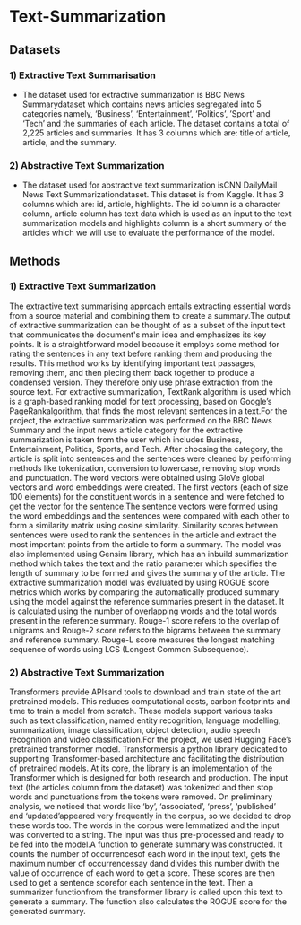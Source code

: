 # Text-Summarization

## Datasets
### 1) Extractive Text Summarisation
- The  dataset  used  for  extractive  summarization  is BBC  News  Summarydataset  which contains news articles segregated into 5 categories namely, ‘Business’, ‘Entertainment’, ‘Politics’, ’Sport’ and ‘Tech’ and the summaries of each article. The dataset contains a 
total of 2,225 articles and summaries. It has 3 columns which are: title of article, article, and the summary. 

### 2) Abstractive Text Summarization
- The  dataset  used  for  abstractive  text  summarization  isCNN  DailyMail  News  Text Summarizationdataset. This dataset  is  from  Kaggle.  It  has  3  columns  which  are:  id, article, highlights. The id column is a character column, article column has text data which is  used  as  an  input  to  the  text  summarization  models  and  highlights  column  is  a  short summary of the articles which we will use to evaluate the performance of the model.

## Methods

### 1) Extractive Text Summarization 
The extractive text summarising approach entails extracting essential words from a source material and combining them to create a summary.The output of extractive summarization can be thought of as a subset of the input text that communicates the document's main idea and  emphasizes  its  key  points.  It  is  a  straightforward  model  because  it  employs  some method for rating the sentences in any text before ranking them and producing the results. This  method  works  by  identifying  important  text  passages,  removing  them,  and  then piecing them back together to produce a condensed version. They therefore only use phrase extraction from the source text. For extractive summarization, TextRank algorithm is used which is a graph-based ranking model for text processing, based on Google’s PageRankalgorithm, that finds the most relevant sentences in a text.For the project, the extractive summarization was performed on the BBC News Summary and the input news article category for the extractive summarization is taken from the user which  includes  Business,  Entertainment,  Politics,  Sports,  and  Tech.  After  choosing  the category, the article is split into sentences and the sentences were cleaned by performing methods like tokenization, conversion to lowercase, removing stop words and punctuation. The word vectors were obtained using GloVe global vectors and word embeddings were created. The first vectors (each of size 100 elements) for the constituent words in a sentence and  were  fetched  to  get  the  vector  for  the  sentence.The  sentence  vectors  were  formed using the word embeddings and the sentences were  compared with  each other to form a similarity matrix using cosine similarity. Similarity  scores between sentences were used to rank the sentences in the article and extract the most important points from the article 
to form a summary. The model was also implemented using Gensim library, which has an inbuild summarization method which takes the text and the ratio parameter which specifies the length of summary to be formed and gives the summary of the article. The extractive summarization model was evaluated by using ROGUE score metrics which works  by  comparing  the  automatically  produced  summary  using  the  model  against  the reference summaries present in the dataset. It is calculated using the number of overlapping words and the total words present in the reference summary. Rouge-1 score refers to the overlap of unigrams and Rouge-2 score refers to the bigrams between the summary  and reference  summary.  Rouge-L  score  measures  the  longest  matching  sequence  of  words using LCS (Longest Common Subsequence).

### 2) Abstractive Text Summarization

Transformers  provide  APIsand  tools  to  download  and  train  state  of  the  art  pretrained models. This reduces computational costs, carbon footprints and time to train a model from scratch.  These  models  support  various  tasks  such  as  text  classification,  named  entity recognition,  language  modelling,  summarization,  image  classification,  object  detection, audio speech recognition and video classification.For the project, we used Hugging Face’s pretrained transformer model. Transformersis a python library dedicated to supporting Transformer-based architecture and facilitating the distribution  of  pretrained  models.  At  its  core,  the  library  is  an  implementation  of  the Transformer which is designed for both research and production. The input text (the articles column from the dataset) was tokenized and then stop words and punctuations from the tokens were removed. On preliminary analysis, we noticed that words like ‘by’, ‘associated’, ‘press’, ‘published’ and ‘updated’appeared very frequently in  the  corpus,  so  we  decided  to  drop  these  words  too. The  words  in  the  corpus  were lemmatized and the input was converted to a string. The input was thus pre-processed and ready to be fed into the model.A function to generate summary was constructed. It counts the number of occurrencesof each word in the input text, gets the maximum number of occurrencessay dand divides this number dwith the value of occurrence of each word to get a score. These scores are then used to get a sentence scorefor each sentence in the text. Then a summarizer functionfrom the transformer library is called upon this text to generate a summary. The function also calculates the ROGUE score for the generated summary.
